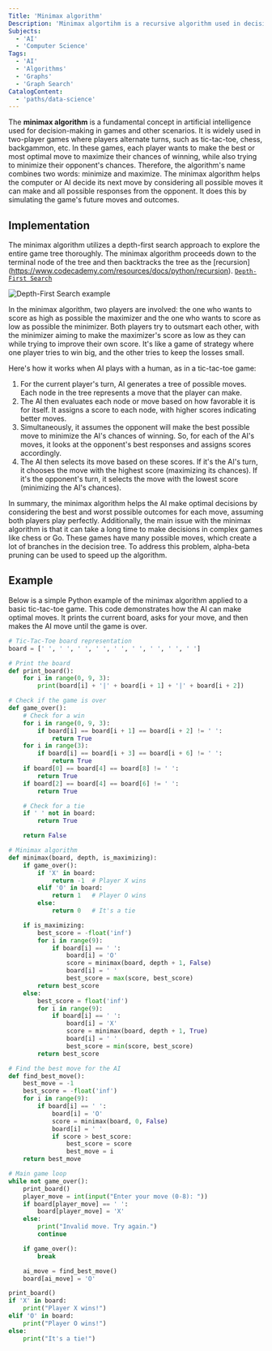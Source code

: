```yaml
---
Title: 'Minimax algorithm'
Description: 'Minimax algortihm is a recursive algorithm used in decision making and game theory.'
Subjects:
  - 'AI'
  - 'Computer Science'
Tags:
  - 'AI'
  - 'Algorithms'
  - 'Graphs'
  - 'Graph Search'
CatalogContent:
  - 'paths/data-science'
---
```


The **minimax algorithm** is a fundamental concept in artificial intelligence used for decision-making in games and other scenarios.
It is widely used in two-player games where players alternate turns, such as tic-tac-toe, chess, backgammon, etc. 
In these games, each player wants to make the best or most optimal move to maximize their chances of winning, while also trying to minimize their opponent's chances. Therefore, the algorithm's name combines two words: minimize and maximize. The minimax algorithm helps the computer or AI decide its next move by considering all possible moves it can make and all possible responses from the opponent. It does this by simulating the game's future moves and outcomes.

## Implementation 

The minimax algorithm utilizes a depth-first search approach to explore the entire game tree thoroughly. The minimax algorithm proceeds down to the terminal node of the tree and then backtracks the tree as the [recursion] (https://www.codecademy.com/resources/docs/python/recursion). [`Depth-First Search`](https://www.codecademy.com/resources/docs/ai/search-algorithms/depth-first-search)

![Depth-First Search example](https://raw.githubusercontent.com/Codecademy/docs/main/media/Depth-First-Search-Example.png)

In the minimax algorithm, two players are involved: the one who wants to score as high as possible the maximizer and the one who wants to score as low as possible the minimizer. Both players try to outsmart each other, with the minimizer aiming to make the maximizer's score as low as they can while trying to improve their own score. It's like a game of strategy where one player tries to win big, and the other tries to keep the losses small.

Here's how it works when AI plays with a human, as in a tic-tac-toe game:

1. For the current player's turn, AI generates a tree of possible moves. Each node in the tree represents a move that the player can make.
2. The AI then evaluates each node or move based on how favorable it is for itself. It assigns a score to each node, with higher scores indicating better moves.
3. Simultaneously, it assumes the opponent will make the best possible move to minimize the AI's chances of winning. So, for each of the AI's moves, it looks at the opponent's best responses and assigns scores accordingly.
4. The AI then selects its move based on these scores. If it's the AI's turn, it chooses the move with the highest score (maximizing its chances). If it's the opponent's turn, it selects the move with the lowest score (minimizing the AI's chances).

In summary, the minimax algorithm helps the AI make optimal decisions by considering the best and worst possible outcomes for each move, assuming both players play perfectly. Additionally, the main issue with the minimax algorithm is that it can take a long time to make decisions in complex games like chess or Go. These games have many possible moves, which create a lot of branches in the decision tree. To address this problem, alpha-beta pruning can be used to speed up the algorithm.

## Example

Below is a simple Python example of the minimax algorithm applied to a basic tic-tac-toe game. This code demonstrates how the AI can make optimal moves. It prints the current board, asks for your move, and then makes the AI move until the game is over.

```python
# Tic-Tac-Toe board representation
board = [' ', ' ', ' ', ' ', ' ', ' ', ' ', ' ', ' ']

# Print the board
def print_board():
    for i in range(0, 9, 3):
        print(board[i] + '|' + board[i + 1] + '|' + board[i + 2])

# Check if the game is over
def game_over():
    # Check for a win
    for i in range(0, 9, 3):
        if board[i] == board[i + 1] == board[i + 2] != ' ':
            return True
    for i in range(3):
        if board[i] == board[i + 3] == board[i + 6] != ' ':
            return True
    if board[0] == board[4] == board[8] != ' ':
        return True
    if board[2] == board[4] == board[6] != ' ':
        return True

    # Check for a tie
    if ' ' not in board:
        return True

    return False

# Minimax algorithm
def minimax(board, depth, is_maximizing):
    if game_over():
        if 'X' in board:
            return -1  # Player X wins
        elif 'O' in board:
            return 1   # Player O wins
        else:
            return 0   # It's a tie

    if is_maximizing:
        best_score = -float('inf')
        for i in range(9):
            if board[i] == ' ':
                board[i] = 'O'
                score = minimax(board, depth + 1, False)
                board[i] = ' '
                best_score = max(score, best_score)
        return best_score
    else:
        best_score = float('inf')
        for i in range(9):
            if board[i] == ' ':
                board[i] = 'X'
                score = minimax(board, depth + 1, True)
                board[i] = ' '
                best_score = min(score, best_score)
        return best_score

# Find the best move for the AI
def find_best_move():
    best_move = -1
    best_score = -float('inf')
    for i in range(9):
        if board[i] == ' ':
            board[i] = 'O'
            score = minimax(board, 0, False)
            board[i] = ' '
            if score > best_score:
                best_score = score
                best_move = i
    return best_move

# Main game loop
while not game_over():
    print_board()
    player_move = int(input("Enter your move (0-8): "))
    if board[player_move] == ' ':
        board[player_move] = 'X'
    else:
        print("Invalid move. Try again.")
        continue

    if game_over():
        break

    ai_move = find_best_move()
    board[ai_move] = 'O'

print_board()
if 'X' in board:
    print("Player X wins!")
elif 'O' in board:
    print("Player O wins!")
else:
    print("It's a tie!")

```
